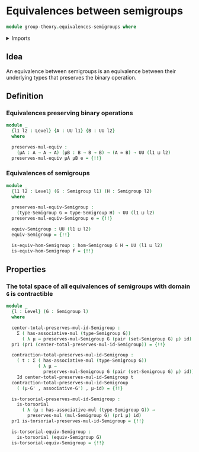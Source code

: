 # Equivalences between semigroups

```agda
module group-theory.equivalences-semigroups where
```

<details><summary>Imports</summary>

```agda
open import foundation.dependent-pair-types
open import foundation.equivalences
open import foundation.function-extensionality
open import foundation.function-types
open import foundation.identity-types
open import foundation.propositions
open import foundation.sets
open import foundation.structure-identity-principle
open import foundation.subtype-identity-principle
open import foundation.subtypes
open import foundation.torsorial-type-families
open import foundation.univalence
open import foundation.universe-levels

open import group-theory.homomorphisms-semigroups
open import group-theory.semigroups
```

</details>

## Idea

An equivalence between semigroups is an equivalence between their underlying
types that preserves the binary operation.

## Definition

### Equivalences preserving binary operations

```agda
module _
  {l1 l2 : Level} {A : UU l1} {B : UU l2}
  where

  preserves-mul-equiv :
    (μA : A → A → A) (μB : B → B → B) → (A ≃ B) → UU (l1 ⊔ l2)
  preserves-mul-equiv μA μB e = {!!}
```

### Equivalences of semigroups

```agda
module _
  {l1 l2 : Level} (G : Semigroup l1) (H : Semigroup l2)
  where

  preserves-mul-equiv-Semigroup :
    (type-Semigroup G ≃ type-Semigroup H) → UU (l1 ⊔ l2)
  preserves-mul-equiv-Semigroup e = {!!}

  equiv-Semigroup : UU (l1 ⊔ l2)
  equiv-Semigroup = {!!}

  is-equiv-hom-Semigroup : hom-Semigroup G H → UU (l1 ⊔ l2)
  is-equiv-hom-Semigroup f = {!!}
```

## Properties

### The total space of all equivalences of semigroups with domain `G` is contractible

```agda
module _
  {l : Level} (G : Semigroup l)
  where

  center-total-preserves-mul-id-Semigroup :
    Σ ( has-associative-mul (type-Semigroup G))
      ( λ μ → preserves-mul-Semigroup G (pair (set-Semigroup G) μ) id)
  pr1 (pr1 (center-total-preserves-mul-id-Semigroup)) = {!!}

  contraction-total-preserves-mul-id-Semigroup :
    ( t : Σ ( has-associative-mul (type-Semigroup G))
            ( λ μ →
              preserves-mul-Semigroup G (pair (set-Semigroup G) μ) id)) →
    Id center-total-preserves-mul-id-Semigroup t
  contraction-total-preserves-mul-id-Semigroup
    ( (μ-G' , associative-G') , μ-id) = {!!}

  is-torsorial-preserves-mul-id-Semigroup :
    is-torsorial
      ( λ (μ : has-associative-mul (type-Semigroup G)) →
        preserves-mul (mul-Semigroup G) (pr1 μ) id)
  pr1 is-torsorial-preserves-mul-id-Semigroup = {!!}

  is-torsorial-equiv-Semigroup :
    is-torsorial (equiv-Semigroup G)
  is-torsorial-equiv-Semigroup = {!!}
```

